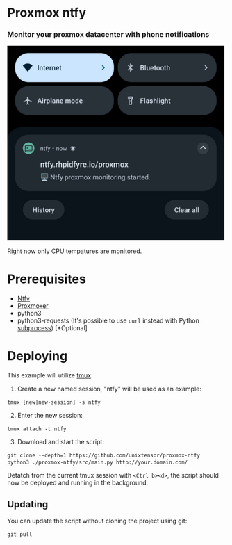 # Proxmox ntfy
### Monitor your proxmox datacenter with phone notifications
<img src="docs/IMG_20250609_174259.jpg" width="500"/>

Right now only CPU tempatures are monitored.

# Prerequisites
* [Ntfy](https://ntfy.sh/)
* [Proxmoxer](https://pypi.org/project/proxmoxer/)
* python3
* python3-requests (It's possible to use `curl` instead with Python [subprocess](https://docs.python.org/3/library/subprocess.html)) [*Optional]

# Deploying
This example will utilize [tmux](https://github.com/tmux/tmux/wiki):

1. Create a new named session, "ntfy" will be used as an example:
```
tmux [new|new-session] -s ntfy
```
2. Enter the new session:
```
tmux attach -t ntfy
```
3. Download and start the script:
```
git clone --depth=1 https://github.com/unixtensor/proxmox-ntfy
python3 ./proxmox-ntfy/src/main.py http://your.domain.com/
```

Detatch from the current tmux session with `<Ctrl b><d>`, the script should now be deployed and running in the background.

## Updating
You can update the script without cloning the project using git:
```
git pull
```